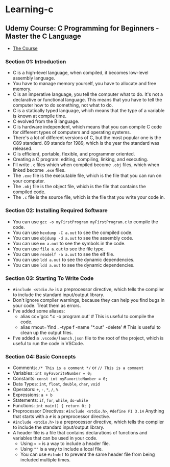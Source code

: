 # Learning-c

## Udemy Course: C Programming for Beginners - Master the C Language

- [The Course](https://www.udemy.com/course/c-programming-for-beginners-/)


### Section 01: Introduction

- C is a high-level language, when compiled, it becomes low-level assembly language.
- You have to manage memory yourself, you have to allocate and free memory.
- C is an imperative language, you tell the computer what to do. It's not a declarative or functional language. This means that you have to tell the computer how to do something, not what to do.
- C is a statically typed language, which means that the type of a variable is known at compile time.
- C evolved from the B language. 
- C is hardware independent, which means that you can compile C code for different types of computers and operating systems.
- There's a lot of different versions of C, but the most popular one is the C89 standard. 89 stands for 1989, which is the year the standard was released.
- C is efficient, portable, flexible, and programmer oriented.
- Creating a C program: editing, compiling, linking, and executing.
- I'll write `.c` files which when compiled become `.obj` files, which when linked become `.exe` files.
- The `.exe` file is the executable file, which is the file that you can run on your computer.
- The `.obj` file is the object file, which is the file that contains the compiled code.
- The `.c` file is the source file, which is the file that you write your code in.

### Section 02: Installing Required Software
- You can use `gcc -o myFirstProgram myFirstProgram.c` to compile the code.
- You can use `hexdump -C a.out` to see the compiled code.
- You can use `objdump -d a.out` to see the assembly code.
- You can use `nm a.out` to see the symbols in the code.
- You can use `file a.out` to see the file type.
- You can use `readelf -a a.out` to see the elf file.
- You can use `ldd a.out` to see the dynamic dependencies.
- You can use `ldd a.out` to see the dynamic dependencies.

### Section 03: Starting To Write Code
- `#include <stdio.h>` is a preprocessor directive, which tells the compiler to include the standard input/output library.
- Don't ignore compiler warnings, because they can help you find bugs in your code. Treat them as errors.
- I've added some aliases:
  - alias cc='gcc *.c -o program.out' # This is useful to compile the code.
  - alias rmout='find . -type f -name "*.out" -delete' # This is useful to clean up the output files.
- I've added a `.vscode/launch.json` file to the root of the project, which is useful to run the code in VSCode.

### Section 04: Basic Concepts
- Comments: `/* This is a comment */` or `// This is a comment`
- Variables: `int myFavoriteNumber = 0;`
- Constants: `const int myFavoriteNumber = 0;`
- Data Types: `int`, `float`, `double`, `char`, `void`
- Operators: `+`, `-`, `*`, `/`, `%`
- Expressions: `a + b`
- Statements: `if`, `for`, `while`, `do-while`
- Functions: `int main() { return 0; }`
- Preprocessor Directives: `#include <stdio.h>`, `#define PI 3.14` Anything that starts with a `#` is a preprocessor directive.
- `#include <stdio.h>` is a preprocessor directive, which tells the compiler to include the standard input/output library.
- A header file is a file that contains declarations of functions and variables that can be used in your code.
  - Using `< >` is a way to include a header file.
  - Using `""` is a way to include a local file.
  - You can use `#ifndef` to prevent the same header file from being included multiple times.